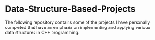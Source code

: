 # Data-Structure-Based-Projects
The following repository contains some of the projects I have personally completed that have an emphasis on implementing and applying various data structures in C++ programming.
